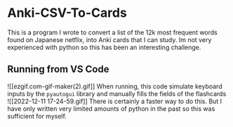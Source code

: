# Anki-CSV-To-Cards

This is a program I wrote to convert a list of the 12k most frequent words found on Japanese netflix, into Anki cards that I can study. Im not very experienced with python so this has been an interesting challenge.

## Running from VS Code
![[ezgif.com-gif-maker(2).gif]]
When running, this code simulate keyboard inputs by the `pyautogui` library and manually fills the fields of the flashcards
![[2022-12-11 17-24-59.gif]]
There is certainly a faster way to do this. But I have only written very limited amounts of python in the past so this was sufficient for myself.